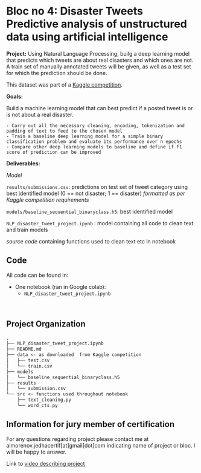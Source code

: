**Bloc no 4: Disaster Tweets**  
Predictive analysis of unstructured data using artificial intelligence
==============================  

**Project:**  Using Natural Language Processing, builg a deep learning model that predicts which tweets are about real disasters and which ones are not. A train set of manually annotated tweets will be given, as well as a test set for which the prediction should be done.

This dataset was part of a [Kaggle competition](https://www.kaggle.com/competitions/nlp-getting-started).  

**Goals:**   

Build a machine learning model that can best predict if a posted tweet is or is not about a real disaster. 

    - Carry out all the necessary cleaning, encoding, tokenization and padding of text to feed to the chosen model  
    - Train a baseline deep learning model for a simple binary classification problem and evaluate its performance over n epochs
    - Compare other deep learning models to baseline and define if f1 score of prediction can be improved  

**Deliverables:** 

*Model*    

`results/submissions.csv`: predictions on test set of tweet category  using best identified model (0 == not disaster; 1 == disaster) *formatted as per Kaggle competition requirements*   

`models/baseline_sequential_binaryclass.h5`: best identified model 

`NLP_disaster_tweet_project.ipynb` : model containing all code to clean text and train models 

*source code* containing functions used to clean text etc in notebook





Code
------------  
All code can be found in: 
* One notebook (ran in Google colab):
    - `NLP_disaster_tweet_project.ipynb`

<br>
    
Project Organization
------------

```markdown
.
├── NLP_disaster_tweet_project.ipynb
├── README.md
├── data <- as downloaded  from Kaggle competition
│   ├── test.csv
│   └── train.csv
├── models
│   └── baseline_sequential_binaryclass.h5
├── results
│   └── submission.csv
└── src <- functions used throughout notebook
    ├── text_cleaning.py
    └── word_cts.py
````
Information for jury member of certification
------------ 
For any questions regarding project please contact me at aimorenov.jedhacertif[at]gmail[dot]com indicating name of project or bloc. I will be happy to answer.  

Link to [video describing project]() 
